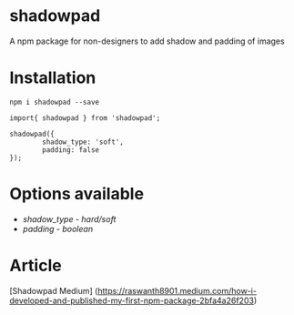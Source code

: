 # shadowpad
A npm package  for non-designers to add shadow and padding of images

# Installation

`npm i shadowpad --save`

```
import{ shadowpad } from 'shadowpad';

shadowpad({
        shadow_type: 'soft',
        padding: false
});

```
# Options available

* *shadow_type* - _hard/soft_
* *padding* - _boolean_

# Article

[Shadowpad Medium] (https://raswanth8901.medium.com/how-i-developed-and-published-my-first-npm-package-2bfa4a26f203)


